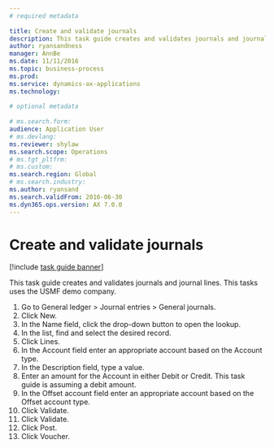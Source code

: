 ```yaml
--- 
# required metadata 
 
title: Create and validate journals
description: This task guide creates and validates journals and journal lines. 
author: ryansandness
manager: AnnBe 
ms.date: 11/11/2016
ms.topic: business-process 
ms.prod:  
ms.service: dynamics-ax-applications 
ms.technology:  
 
# optional metadata 
 
# ms.search.form:   
audience: Application User 
# ms.devlang:  
ms.reviewer: shylaw
ms.search.scope: Operations 
# ms.tgt_pltfrm:  
# ms.custom:  
ms.search.region: Global
# ms.search.industry: 
ms.author: ryansand
ms.search.validFrom: 2016-06-30 
ms.dyn365.ops.version: AX 7.0.0 
---
```

# Create and validate journals

[!include [task guide banner](../../includes/task-guide-banner.md)]

This task guide creates and validates journals and journal lines. This tasks uses the USMF demo company.  



1. Go to General ledger > Journal entries > General journals.
2. Click New.
3. In the Name field, click the drop-down button to open the lookup.
4. In the list, find and select the desired record.
5. Click Lines.
6. In the Account field enter an appropriate account based on the Account type.
7. In the Description field, type a value.
8. Enter an amount for the Account in either Debit or Credit. This task guide is assuming a debit amount.
9. In the Offset account field enter an appropriate account based on the Offset account type.
10. Click Validate.
11. Click Validate.
12. Click Post.
13. Click Voucher.

